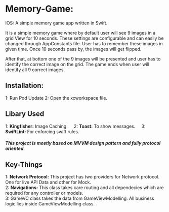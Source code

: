 # Memory-Game:
IOS: A simple memory game app written in Swift.  

It is a simple memory game where by default user will see 9 images in a grid View for 10 seconds. These settings are configurable and can easily be changed through AppConstants file. User has to remember these images in given time. Once 10 seconds pass by, the images will get flipped.  

After that, at bottom one of the 9 images will be presented and user has to identify the correct image on the grid. The game ends when user will identify all 9 correct images.



## Installation:
1: Run Pod Update
2: Open the xcworkspace file.


## Libary Used

1: **Kingfisher:** Image Caching.    
2: **Toast:** To show messages.    
3: **SwiftLint:** For enforcing swift rules.  


##### This project is mostly based on MVVM design pattern and fully protocol oriented.   

## Key-Things

1: **Network Protocol:** This project has two providers for Network protocol. One for live API Data and other for Mock.  
2: **Navigations:** This class takes care routing and all dependecies which are required for any controller or models.  
3: GameVC class takes the data from GameViewModelling. All business logic lies inside GameViewModelling class.  


